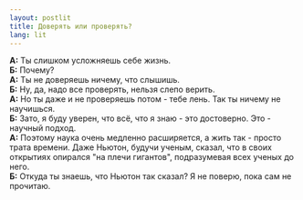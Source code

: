 ```yaml
---
layout: postlit 
title: Доверять или проверять? 
lang: lit 
---
```


**А:** Ты слишком усложняешь себе жизнь.  
**Б:** Почему?  
**А:** Ты не доверяешь ничему, что слышишь.  
**Б:** Ну, да, надо все проверять, нельзя слепо верить.  
**А:** Но ты даже и не проверяешь потом - тебе лень. Так ты ничему не научишься.  
**Б:** Зато, я буду уверен, что всё, что я знаю - это достоверно. Это - научный подход.  
**А:** Поэтому наука очень медленно расширяется, а жить так - просто трата времени. Даже Ньютон, будучи ученым, сказал, что в своих открытиях опирался "на плечи гигантов", подразумевая всех ученых до него.   
**Б:** Откуда ты знаешь, что Ньютон так сказал? Я не поверю, пока сам не прочитаю.  
